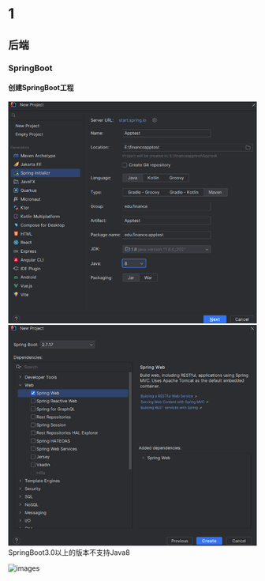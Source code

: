 # 1

## 后端

### SpringBoot

#### 创建SpringBoot工程

![images](./images/屏幕截图%202023-10-28%20124950.png)
![images](./images/屏幕截图%202023-10-28%20124732.png)
SpringBoot3.0以上的版本不支持Java8

![images]()